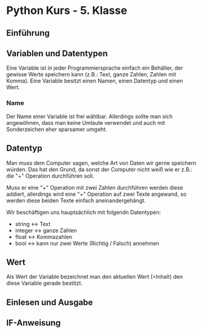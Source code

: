 # Python Kurs - 5. Klasse

## Einführung

## Variablen und Datentypen

Eine Variable ist in jeder Programmiersprache einfach ein Behälter, der gewisse Werte speichern kann (z.B.: Text, ganze Zahlen, Zahlen mit Komma). Eine Variable besitzt einen Namen, einen Datentyp und einen Wert. 

### Name

Der Name einer Variable ist frei wählbar. Allerdings sollte man sich angewöhnen, dass man keine Umlaute verwendet und auch mit Sonderzeichen eher sparsamer umgeht.

## Datentyp

Man muss dem Computer sagen, welche Art von Daten wir gerne speichern würden. Das hat den Grund, da sonst der Computer nicht weiß wie er z.B.: die "+" Operation durchführen soll.

Muss er eine "+" Operation mit zwei Zahlen durchführen werden diese addiert, allerdings wird eine "+" Operation auf zwei Texte angewand, so werden diese beiden Texte einfach aneinandergehängt.

Wir beschäftigen uns hauptsächlich mit folgendn Datentypen:
* string <-> Text
* integer <-> ganze Zahlen
* float <-> Kommazahlen
* bool <-> kann nur zwei Werte (Richtig / Falsch) annehmen

## Wert

Als Wert der Variable bezeichnet man den aktuellen Wert (=Inhalt) den diese Variable gerade bestitzt.

## Einlesen und Ausgabe

## IF-Anweisung
